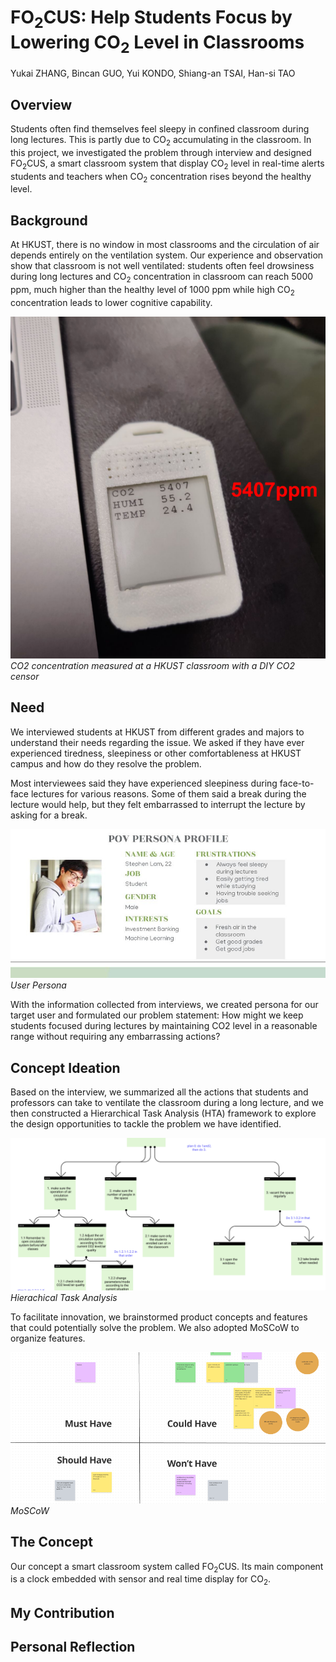 # FO<sub>2</sub>CUS: Help Students Focus by Lowering CO<sub>2</sub> Level in Classrooms
Yukai ZHANG, Bincan GUO, Yui KONDO, Shiang-an TSAI, Han-si TAO
## Overview
Students often find themselves feel sleepy in confined classroom during long lectures. This is partly due to CO<sub>2</sub> accumulating in the classroom. In this project, we investigated the problem through interview and designed FO<sub>2</sub>CUS, a smart classroom system that display CO<sub>2</sub> level in real-time alerts students and teachers when CO<sub>2</sub> concentration rises beyond the healthy level.

## Background
At HKUST, there is no window in most classrooms and the circulation of air depends entirely on the ventilation system. Our experience and observation show that classroom is not well ventilated: students often feel drowsiness during long lectures and CO<sub>2</sub> concentration in classroom can reach 5000 ppm, much higher than the healthy level of 1000 ppm while high CO<sub>2</sub> concentration leads to lower cognitive capability.

![CO2 concentration measured at a HKUST classroom with a DIY CO2 censor](../assets/highCO2classroom.png)
*CO2 concentration measured at a HKUST classroom with a DIY CO2 censor*


## Need
We interviewed students at HKUST from different grades and majors to understand their needs regarding the issue. We asked if they have ever experienced tiredness, sleepiness or other comfortableness at HKUST campus and how do they resolve the problem. 



Most interviewees said they have experienced sleepiness during face-to-face lectures for various reasons.  Some of them said a break during the lecture would help, but they felt embarrassed to interrupt the lecture by asking for a break. 

![Persona](../assets/POV_Student.jpeg)
*User Persona*

With the information collected from interviews, we created persona for our target user and formulated our problem statement:
How might we keep students focused during lectures by maintaining CO2 level in a reasonable range without requiring any embarrassing actions? 

## Concept Ideation
Based on the interview, we summarized all the actions that students and professors can take to ventilate the classroom during a long lecture, and we then constructed a Hierarchical Task Analysis (HTA) framework to explore the design opportunities to tackle the problem we have identified.

![HTA](../assets/HTA.png)
*Hierachical Task Analysis*

To facilitate innovation, we brainstormed product concepts and features that could potentially solve the problem. We also adopted MoSCoW to organize features.

![MoSCoW](../assets/MoSCoW.png)
*MoSCoW*

## The Concept
Our concept a smart classroom system called FO<sub>2</sub>CUS. Its main component is a clock embedded with sensor and real time display for CO<sub>2</sub>. 

## My Contribution
## Personal Reflection